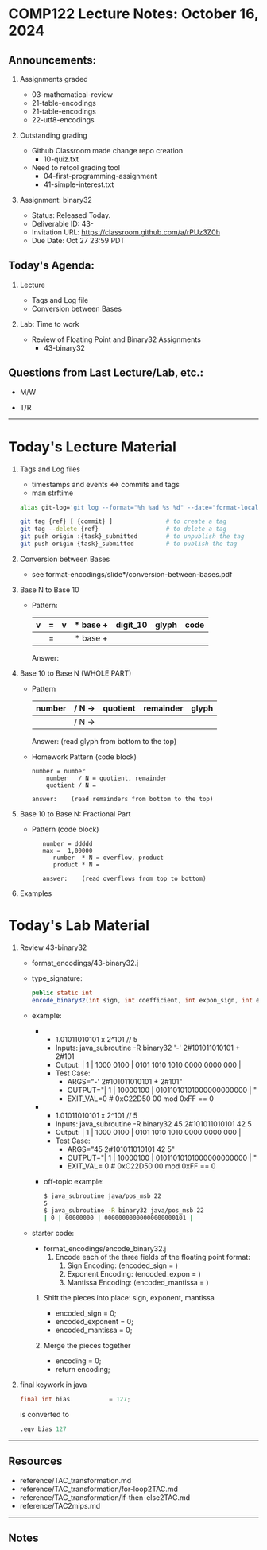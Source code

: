 # COMP122 Lecture Notes: October 16, 2024

## Announcements:
   1. Assignments graded
      - 03-mathematical-review
      - 21-table-encodings
      - 21-table-encodings
      - 22-utf8-encodings
   1. Outstanding grading
      * Github Classroom made change repo creation 
        - 10-quiz.txt
      * Need to retool grading tool
        - 04-first-programming-assignment
        - 41-simple-interest.txt


   1. Assignment: binary32 
      - Status: Released Today.
      - Deliverable ID: 43-
      - Invitation URL: https://classroom.github.com/a/rPUz3Z0h
      - Due Date: Oct 27 23:59 PDT

## Today's Agenda:

  1. Lecture
     - Tags and Log file
     - Conversion between Bases
 
  1. Lab: Time to work
     - Review of Floating Point and Binary32 Assignments
       - 43-binary32


## Questions from Last Lecture/Lab, etc.:
   * M/W

   * T/R 


---
# Today's Lecture Material

  1. Tags and Log files
     - timestamps and events <=>  commits and tags
     - man strftime

     ```bash
     alias git-log='git log --format="%h %ad %s %d" --date="format-local: %b %d %H:%M %Z"'
     ```

     ```bash
     git tag {ref} [ {commit} ]               # to create a tag
     git tag --delete {ref}                   # to delete a tag
     git push origin :{task}_submitted        # to unpublish the tag
     git push origin {task}_submitted         # to publish the tag  
     ```

  1. Conversion between Bases
     - see format-encodings/slide*/conversion-between-bases.pdf

  1. Base N to Base 10

     - Pattern:

       |   v   | = |   v   | * base + | digit_10 | glyph | code |
       |------:|:-:|------:|:--------:|---------:|:-----:|:----:|
       |       | = |       | * base + |          |       |      |

       Answer:      

  1. Base 10 to Base N (WHOLE PART)
     
     - Pattern

       |  number | / N -> | quotient | remainder | glyph |
       |---------|:------:|---------:|----------:|:-----:|
       |         | / N -> |          |           |       |         

       Answer:     (read glyph from bottom to the top)


     - Homework Pattern (code block) 

       ```response
       number = number    
           number   / N = quotient, remainder
           quotient / N = 

       answer:    (read remainders from bottom to the top)
       ```

  1. Base 10 to Base N: Fractional Part

     - Pattern (code block)
       ```response
          number = ddddd
          max =  1,00000
             number  * N = overflow, product
             product * N = 

          answer:    (read overflows from top to bottom)
        ```

  1. Examples

 

# Today's Lab Material

 1. Review 43-binary32
    - format_encodings/43-binary32.j

    - type_signature:   
      ```java
      public static int 
      encode_binary32(int sign, int coefficient, int expon_sign, int exponent);
      ```
    - example:
      * - 1.01011010101 x 2^101  // 5
        * Inputs: java_subroutine -R binary32 '-'  2#101011010101 + 2#101
        * Output: | 1   |  1000 0100 | 0101 1010 1010 0000 0000 000 | 
        * Test Case:
          - ARGS="-'  2#101011010101 + 2#101"
          - OUTPUT="| 1 | 10000100 | 01011010101000000000000 | "
          - EXIT_VAL=0     # 0xC22D50 00 mod 0xFF == 0

      * - 1.01011010101 x 2^101  // 5
        * Inputs: java_subroutine -R binary32 45  2#101011010101 42 5
        * Output: | 1   |  1000 0100 | 0101 1010 1010 0000 0000 000 | 
        * Test Case:
          - ARGS="45  2#101011010101 42 5"
          - OUTPUT="| 1 | 10000100 | 01011010101000000000000 | "
          - EXIT_VAL= 0     # 0xC22D50 00 mod 0xFF == 0

      * off-topic example:
        ```bash
        $ java_subroutine java/pos_msb 22
        5
        $ java_subroutine -R binary32 java/pos_msb 22
        | 0 | 00000000 | 00000000000000000000101 |
        ```


    - starter code:
      * format_encodings/encode_binary32.j
        1. Encode each of the three fields of the floating point format:
           1. Sign Encoding: (encoded_sign = )
           1. Exponent Encoding: (encoded_expon = )
           1. Mantissa Encoding: (encoded_mantissa = )
       1. Shift the pieces into place: sign, exponent, mantissa
          - encoded_sign     = 0;
          - encoded_exponent = 0;
          - encoded_mantissa = 0;
            
       3. Merge the pieces together
          - encoding = 0;
          - return encoding;



   1. final keywork in java
      ```java
      final int bias           = 127;
      ```
    
      is converted to

      ```mips
      .eqv bias 127
      ```

---
## Resources
  * reference/TAC_transformation.md
  * reference/TAC_transformation/for-loop2TAC.md 
  * reference/TAC_transformation/if-then-else2TAC.md
  * reference/TAC2mips.md

---
<!-- This section for student's to place their own notes. -->
<!-- This section will not be updated by the Professor.   -->

## Notes  


